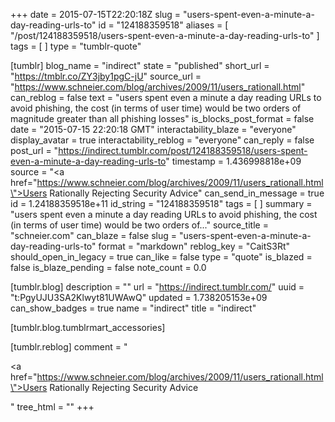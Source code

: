 +++
date = 2015-07-15T22:20:18Z
slug = "users-spent-even-a-minute-a-day-reading-urls-to"
id = "124188359518"
aliases = [ "/post/124188359518/users-spent-even-a-minute-a-day-reading-urls-to" ]
tags = [ ]
type = "tumblr-quote"

[tumblr]
blog_name = "indirect"
state = "published"
short_url = "https://tmblr.co/ZY3jby1pgC-jU"
source_url = "https://www.schneier.com/blog/archives/2009/11/users_rationall.html"
can_reblog = false
text = "users spent even a minute a day reading URLs to avoid phishing, the cost (in terms of user time) would be two orders of magnitude greater than all phishing losses"
is_blocks_post_format = false
date = "2015-07-15 22:20:18 GMT"
interactability_blaze = "everyone"
display_avatar = true
interactability_reblog = "everyone"
can_reply = false
post_url = "https://indirect.tumblr.com/post/124188359518/users-spent-even-a-minute-a-day-reading-urls-to"
timestamp = 1.436998818e+09
source = "<a href=\"https://www.schneier.com/blog/archives/2009/11/users_rationall.html\">Users Rationally Rejecting Security Advice</a>"
can_send_in_message = true
id = 1.24188359518e+11
id_string = "124188359518"
tags = [ ]
summary = "users spent even a minute a day reading URLs to avoid phishing, the cost (in terms of user time) would be two orders of..."
source_title = "schneier.com"
can_blaze = false
slug = "users-spent-even-a-minute-a-day-reading-urls-to"
format = "markdown"
reblog_key = "CaitS3Rt"
should_open_in_legacy = true
can_like = false
type = "quote"
is_blazed = false
is_blaze_pending = false
note_count = 0.0

[tumblr.blog]
description = ""
url = "https://indirect.tumblr.com/"
uuid = "t:PgyUJU3SA2Klwyt81UWAwQ"
updated = 1.738205153e+09
can_show_badges = true
name = "indirect"
title = "indirect"

[tumblr.blog.tumblrmart_accessories]

[tumblr.reblog]
comment = "<p><a href=\"https://www.schneier.com/blog/archives/2009/11/users_rationall.html\">Users Rationally Rejecting Security Advice</a></p>"
tree_html = ""
+++
